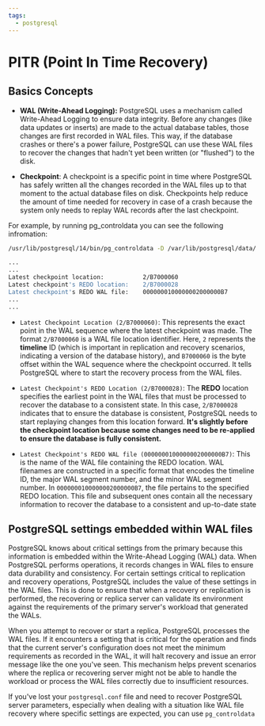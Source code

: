 ```yaml
---
tags:
  - postgresql
---
```


# PITR (Point In Time Recovery)

## Basics Concepts

- **WAL (Write-Ahead Logging):** PostgreSQL uses a mechanism called Write-Ahead
  Logging to ensure data integrity. Before any changes (like data updates or
  inserts) are made to the actual database tables, those changes are first
  recorded in WAL files. This way, if the database crashes or there's a power
  failure, PostgreSQL can use these WAL files to recover the changes that hadn't
  yet been written (or "flushed") to the disk.

- **Checkpoint**: A checkpoint is a specific point in time where PostgreSQL has
  safely written all the changes recorded in the WAL files up to that moment to
  the actual database files on disk. Checkpoints help reduce the amount of time
  needed for recovery in case of a crash because the system only needs to replay
  WAL records after the last checkpoint.

For example, by running pg_controldata you can see the following infromation:

```bash
/usr/lib/postgresql/14/bin/pg_controldata -D /var/lib/postgresql/data/

...
...
Latest checkpoint location:           2/B7000060
Latest checkpoint's REDO location:    2/B7000028
Latest checkpoint's REDO WAL file:    0000000100000002000000B7
...
...
```

- `Latest Checkpoint Location (2/B7000060)`:  This represents the exact point in
  the WAL sequence where the latest checkpoint was made. The format `2/B7000060`
  is a WAL file location identifier. Here, `2` represents the **timeline** ID
  (which is important in replication and recovery scenarios, indicating a
  version of the database history), and `B7000060` is the byte offset within the
  WAL sequence where the checkpoint occurred. It tells PostgreSQL where to start
  the recovery process from the WAL files.

- `Latest Checkpoint's REDO Location (2/B7000028)`:  The **REDO** location
  specifies the earliest point in the WAL files that must be processed to
  recover the database to a consistent state. In this case, `2/B7000028`
  indicates that to ensure the database is consistent, PostgreSQL needs to start
  replaying changes from this location forward. **It's slightly before the
  checkpoint location because some changes need to be re-applied to ensure the
  database is fully consistent.**

-  `Latest Checkpoint's REDO WAL file (0000000100000002000000B7)`: This is the
   name of the WAL file containing the REDO location. WAL filenames are
   constructed in a specific format that encodes the timeline ID, the major WAL
   segment number, and the minor WAL segment number. In
   `0000000100000002000000B7`, the file pertains to the specified REDO location.
   This file and subsequent ones contain all the necessary information to
   recover the database to a consistent and up-to-date state

## PostgreSQL settings embedded within WAL files

PostgreSQL knows about critical settings from the primary because this
information is embedded within the Write-Ahead Logging (WAL) data. When
PostgreSQL performs operations, it records changes in WAL files to ensure data
durability and consistency. For certain settings critical to replication and
recovery operations, PostgreSQL includes the value of these settings in the WAL
files. This is done to ensure that when a recovery or replication is performed,
the recovering or replica server can validate its environment against the
requirements of the primary server's workload that generated the WALs.

When you attempt to recover or start a replica, PostgreSQL processes the WAL
files. If it encounters a setting that is critical for the operation and finds
that the current server's configuration does not meet the minimum requirements
as recorded in the WAL, it will halt recovery and issue an error message like
the one you've seen. This mechanism helps prevent scenarios where the replica or
recovering server might not be able to handle the workload or process the WAL
files correctly due to insufficient resources.

If you've lost your `postgresql.conf` file and need to recover PostgreSQL server
parameters, especially when dealing with a situation like WAL file recovery
where specific settings are expected, you can use `pg_controldata`
